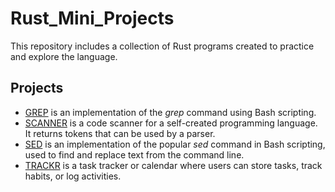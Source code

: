 # Rust_Mini_Projects
This repository includes a collection of Rust programs created to practice and explore the language.

## Projects
- [GREP](https://github.com/letv1nnn/CLI-projects/tree/main/grep) is an implementation of the *grep* command using Bash scripting.
- [SCANNER](https://github.com/letv1nnn/CLI-projects/tree/main/scanner) is a code scanner for a self-created programming language. It returns tokens that can be used by a parser.
- [SED](https://github.com/letv1nnn/CLI-projects/tree/main/sed) is an implementation of the popular *sed* command in Bash scripting, used to find and replace text from the command line.
- [TRACKR](https://github.com/letv1nnn/CLI-projects/tree/main/trackr) is a task tracker or calendar where users can store tasks, track habits, or log activities.

